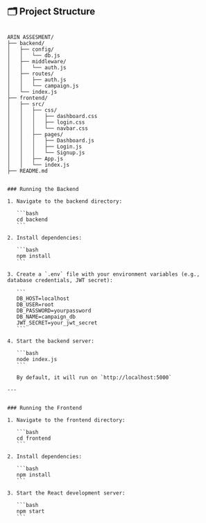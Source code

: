 ## 🗂️ Project Structure

```

ARIN ASSESMENT/
├── backend/
│   ├── config/
│   │   └── db.js
│   ├── middleware/
│   │   └── auth.js
│   ├── routes/
│   │   ├── auth.js
│   │   └── campaign.js
│   └── index.js
├── frontend/
│   ├── src/
│   │   ├── css/
│   │   │   ├── dashboard.css
│   │   │   ├── login.css
│   │   │   └── navbar.css
│   │   ├── pages/
│   │   │   ├── Dashboard.js
│   │   │   ├── Login.js
│   │   │   └── Signup.js
│   │   ├── App.js
│   │   └── index.js
├── README.md

````

````

### Running the Backend

1. Navigate to the backend directory:

   ```bash
   cd backend
   ```

2. Install dependencies:

   ```bash
   npm install
   ```

3. Create a `.env` file with your environment variables (e.g., database credentials, JWT secret):

   ```
   DB_HOST=localhost
   DB_USER=root
   DB_PASSWORD=yourpassword
   DB_NAME=campaign_db
   JWT_SECRET=your_jwt_secret
   ```

4. Start the backend server:

   ```bash
   node index.js
   ```

   By default, it will run on `http://localhost:5000`

---


### Running the Frontend

1. Navigate to the frontend directory:

   ```bash
   cd frontend
   ```

2. Install dependencies:

   ```bash
   npm install
   ```

3. Start the React development server:

   ```bash
   npm start
   ```
